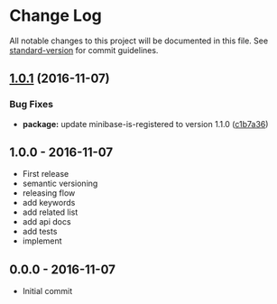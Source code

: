 # Change Log

All notable changes to this project will be documented in this file. See [standard-version](https://github.com/conventional-changelog/standard-version) for commit guidelines.

<a name="1.0.1"></a>
## [1.0.1](https://github.com/node-minibase/minibase-visit/compare/v1.0.0...v1.0.1) (2016-11-07)


### Bug Fixes

* **package:** update minibase-is-registered to version 1.1.0 ([c1b7a36](https://github.com/node-minibase/minibase-visit/commit/c1b7a36))




## 1.0.0 - 2016-11-07
- First release
- semantic versioning
- releasing flow
- add keywords
- add related list
- add api docs
- add tests
- implement

## 0.0.0 - 2016-11-07
- Initial commit